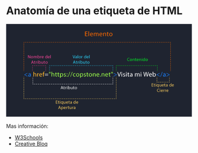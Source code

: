 # Anatomía de una etiqueta de HTML
![Anatomía de una etiqueta de HTML](./Img/Anatom-a-de-Etiqueta.png)

Mas información:
* [W3Schools](https://www.w3schools.com/html/html5_semantic_elements.asp)
* [Creative Bloq](https://www.creativebloq.com/advice/html-tags)